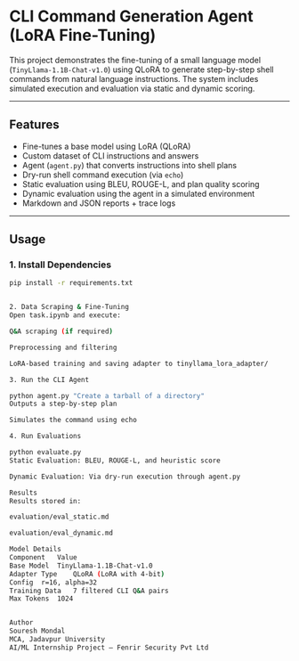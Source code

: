 
# CLI Command Generation Agent (LoRA Fine-Tuning)

This project demonstrates the fine-tuning of a small language model (`TinyLlama-1.1B-Chat-v1.0`) using QLoRA to generate step-by-step shell commands from natural language instructions. The system includes simulated execution and evaluation via static and dynamic scoring.

---

## Features

- Fine-tunes a base model using LoRA (QLoRA)
- Custom dataset of CLI instructions and answers
- Agent (`agent.py`) that converts instructions into shell plans
- Dry-run shell command execution (via `echo`)
- Static evaluation using BLEU, ROUGE-L, and plan quality scoring
- Dynamic evaluation using the agent in a simulated environment
- Markdown and JSON reports + trace logs

---

## Usage

### 1. Install Dependencies

```bash
pip install -r requirements.txt


2. Data Scraping & Fine-Tuning
Open task.ipynb and execute:

Q&A scraping (if required)

Preprocessing and filtering

LoRA-based training and saving adapter to tinyllama_lora_adapter/

3. Run the CLI Agent

python agent.py "Create a tarball of a directory"
Outputs a step-by-step plan

Simulates the command using echo

4. Run Evaluations

python evaluate.py
Static Evaluation: BLEU, ROUGE-L, and heuristic score

Dynamic Evaluation: Via dry-run execution through agent.py

Results
Results stored in:

evaluation/eval_static.md

evaluation/eval_dynamic.md

Model Details
Component	Value
Base Model	TinyLlama-1.1B-Chat-v1.0
Adapter Type	QLoRA (LoRA with 4-bit)
Config	r=16, alpha=32
Training Data	7 filtered CLI Q&A pairs
Max Tokens	1024


Author
Souresh Mondal
MCA, Jadavpur University
AI/ML Internship Project — Fenrir Security Pvt Ltd
